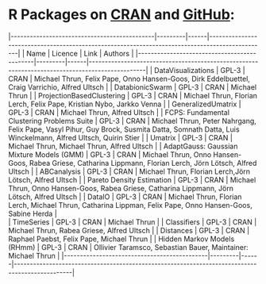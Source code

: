 


# R Packages on <a href="https://cran.r-project.org/" link>CRAN</a> and <a href="https://github.com/Mthrun" link>GitHub</a>:


|---------------------------------------------|---------|------|------------------------------------------------------------------------------------------------|
| Name                                        | Licence | Link | Authors                                                                                        |
|---------------------------------------------|---------|------|------------------------------------------------------------------------------------------------|
| DataVisualizations                          | GPL-3   | CRAN | Michael Thrun, Felix Pape, Onno Hansen-Goos, Dirk Eddelbuettel, Craig Varrichio, Alfred Ultsch |
| DatabionicSwarm                             | GPL-3   | CRAN | Michael Thrun                                                                                  |
| ProjectionBasedClustering                   | GPL-3   | CRAN | Michael Thrun, Florian Lerch, Felix Pape, Kristian Nybo, Jarkko Venna                          |
| GeneralizedUmatrix                          | GPL-3   | CRAN | Michael Thrun, Alfred Ultsch                                                                   |
| FCPS: Fundamental Clustering Problems Suite | GPL-3   | CRAN | Michael Thrun, Peter Nahrgang, Felix Pape, Vasyl Pihur, Guy Brock, Susmita Datta, Somnath Datta, Luis Winckelmann, Alfred Ultsch, Quirin Stier |
| Umatrix                                     | GPL-3   | CRAN | Michael Thrun, Michael Thrun, Alfred Ultsch                                                    |
| AdaptGauss: Gaussian Mixture Models (GMM)   | GPL-3   | CRAN | Michael Thrun, Onno Hansen-Goos, Rabea Griese, Catharina Lippmann, Florian Lerch, Jörn Lötsch, Alfred Ultsch |
| ABCanalysis                                 | GPL-3   | CRAN | Michael Thrun, Florian Lerch,Jörn Lötsch, Alfred Ultsch                                        |
| Pareto Density Estimation                   | GPL-3   | CRAN | Michael Thrun, Onno Hansen-Goos, Rabea Griese, Catharina Lippmann, Jörn Lötsch, Alfred Ultsch  |
| DataIO                                      | GPL-3   | CRAN | Michael Thrun, Florian Lerch, Michael Thrun, Catharina Lippman, Felix Pape, Onno Hansen-Goos, Sabine Herda |                                                                                   
| TimeSeries                                  | GPL-3   | CRAN | Michael Thrun                                                                                  |
| Classifiers                                 | GPL-3   | CRAN | Michael Thrun, Rabea Griese, Alfred Ultsch                                                     |
| Distances                                   | GPL-3   | CRAN | Raphael Paebst, Felix Pape, Michael Thrun                                                      |
| Hidden Markov Models (RHmm)                 | GPL-3   | CRAN | Ollivier Taramsco, Sebastian Bauer, Maintainer: Michael Thrun                                  |
|---------------------------------------------|---------|------|------------------------------------------------------------------------------------------------|



